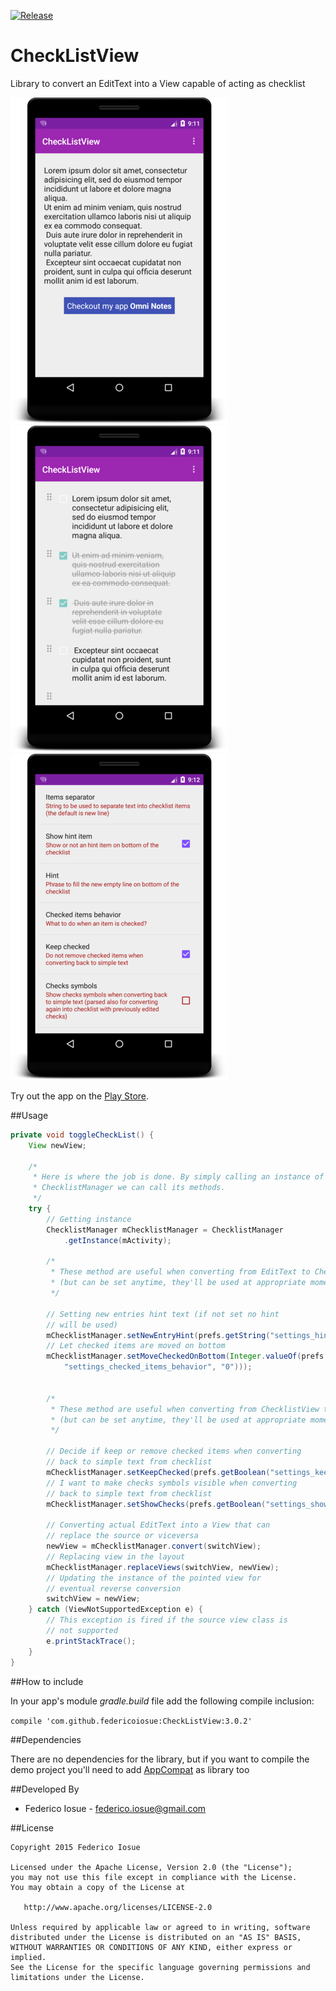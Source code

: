 [![Release](https://img.shields.io/github/tag/federicoiosue/CheckListView.svg?label=JitPack)](https://jitpack.io/#federicoiosue/CheckListView/3.0.2)

CheckListView
=============

Library to convert an EditText into a View capable of acting as checklist

![Example Image](./01.png) ![Example Image](./02.png) ![Example Image](./03.png)


Try out the app on the [Play Store](https://play.google.com/store/apps/details?id=it.feio.android.checklistview.demo).


##Usage

```java
private void toggleCheckList() {
    View newView;

    /*
     * Here is where the job is done. By simply calling an instance of the
     * ChecklistManager we can call its methods.
     */
    try {
        // Getting instance
        ChecklistManager mChecklistManager = ChecklistManager
            .getInstance(mActivity);

        /* 
         * These method are useful when converting from EditText to ChecklistView
         * (but can be set anytime, they'll be used at appropriate moment)
         */

        // Setting new entries hint text (if not set no hint
        // will be used)
        mChecklistManager.setNewEntryHint(prefs.getString("settings_hint", ""));
        // Let checked items are moved on bottom
        mChecklistManager.setMoveCheckedOnBottom(Integer.valueOf(prefs.getString(
            "settings_checked_items_behavior", "0")));


        /* 
         * These method are useful when converting from ChecklistView to EditText 
         * (but can be set anytime, they'll be used at appropriate moment)
         */

        // Decide if keep or remove checked items when converting 
        // back to simple text from checklist
        mChecklistManager.setKeepChecked(prefs.getBoolean("settings_keep_checked", true));
        // I want to make checks symbols visible when converting 
        // back to simple text from checklist
        mChecklistManager.setShowChecks(prefs.getBoolean("settings_show_checks", false));

        // Converting actual EditText into a View that can
        // replace the source or viceversa
        newView = mChecklistManager.convert(switchView);
        // Replacing view in the layout
        mChecklistManager.replaceViews(switchView, newView);
        // Updating the instance of the pointed view for
        // eventual reverse conversion
        switchView = newView;
    } catch (ViewNotSupportedException e) {
        // This exception is fired if the source view class is
        // not supported
        e.printStackTrace();
    }
}
```

##How to include

In your app's module *gradle.build* file add the following compile inclusion:

```compile 'com.github.federicoiosue:CheckListView:3.0.2'```

##Dependencies

There are no dependencies for the library, but if you want to compile the demo project you'll need to add [AppCompat](http://developer.android.com/tools/support-library/features.html) as library too


##Developed By

* Federico Iosue - <federico.iosue@gmail.com>



##License

    Copyright 2015 Federico Iosue

    Licensed under the Apache License, Version 2.0 (the "License");
    you may not use this file except in compliance with the License.
    You may obtain a copy of the License at

       http://www.apache.org/licenses/LICENSE-2.0

    Unless required by applicable law or agreed to in writing, software
    distributed under the License is distributed on an "AS IS" BASIS,
    WITHOUT WARRANTIES OR CONDITIONS OF ANY KIND, either express or implied.
    See the License for the specific language governing permissions and
    limitations under the License.
    
    
    
